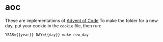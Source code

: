 # aoc

These are implementations of [Advent of Code](https://adventofcode.com)
To make the folder for a new day, put your cookie in the `cookie` file, then run:
```
YEAR={{year}} DAY={{day}} make new_day
```

